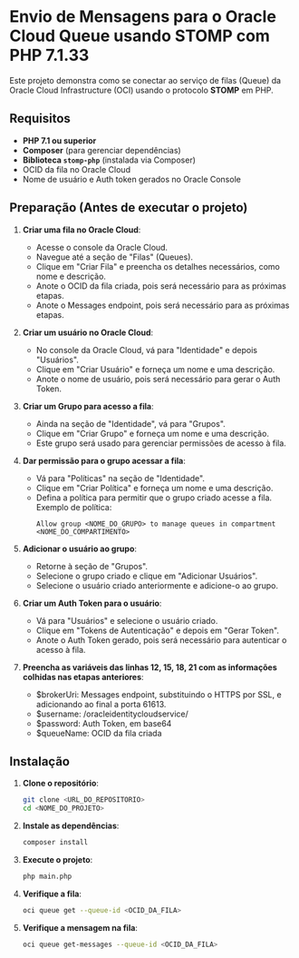 # Envio de Mensagens para o Oracle Cloud Queue usando STOMP com PHP 7.1.33

Este projeto demonstra como se conectar ao serviço de filas (Queue) da Oracle Cloud Infrastructure (OCI) usando o protocolo **STOMP** em PHP.

## Requisitos

- **PHP 7.1 ou superior**
- **Composer** (para gerenciar dependências)
- **Biblioteca `stomp-php`** (instalada via Composer)
- OCID da fila no Oracle Cloud
- Nome de usuário e Auth token gerados no Oracle Console

## Preparação (Antes de executar o projeto)

1. **Criar uma fila no Oracle Cloud**:
   - Acesse o console da Oracle Cloud.
   - Navegue até a seção de "Filas" (Queues).
   - Clique em "Criar Fila" e preencha os detalhes necessários, como nome e descrição.
   - Anote o OCID da fila criada, pois será necessário para as próximas etapas.
   - Anote o Messages endpoint, pois será necessário para as próximas etapas.

2. **Criar um usuário no Oracle Cloud**:
   - No console da Oracle Cloud, vá para "Identidade" e depois "Usuários".
   - Clique em "Criar Usuário" e forneça um nome e uma descrição.
   - Anote o nome de usuário, pois será necessário para gerar o Auth Token.

3. **Criar um Grupo para acesso a fila**:
   - Ainda na seção de "Identidade", vá para "Grupos".
   - Clique em "Criar Grupo" e forneça um nome e uma descrição.
   - Este grupo será usado para gerenciar permissões de acesso à fila.

4. **Dar permissão para o grupo acessar a fila**:
   - Vá para "Políticas" na seção de "Identidade".
   - Clique em "Criar Política" e forneça um nome e uma descrição.
   - Defina a política para permitir que o grupo criado acesse a fila. Exemplo de política:
     ```
     Allow group <NOME_DO_GRUPO> to manage queues in compartment <NOME_DO_COMPARTIMENTO>
     ```

5. **Adicionar o usuário ao grupo**:
   - Retorne à seção de "Grupos".
   - Selecione o grupo criado e clique em "Adicionar Usuários".
   - Selecione o usuário criado anteriormente e adicione-o ao grupo.

6. **Criar um Auth Token para o usuário**:
   - Vá para "Usuários" e selecione o usuário criado.
   - Clique em "Tokens de Autenticação" e depois em "Gerar Token".
   - Anote o Auth Token gerado, pois será necessário para autenticar o acesso à fila.

7. **Preencha as variáveis das linhas 12, 15, 18, 21 com as informações colhidas nas etapas anteriores**:
   - $brokerUri: Messages endpoint, substituindo o HTTPS por SSL, e adicionando ao final a porta 61613.
   - $username: <TENANCY>/oracleidentitycloudservice/<USER>
   - $password: Auth Token, em base64
   - $queueName: OCID da fila criada

## Instalação

1. **Clone o repositório**:
   ```bash
   git clone <URL_DO_REPOSITORIO>
   cd <NOME_DO_PROJETO>

2. **Instale as dependências**:
   ```bash
   composer install

3. **Execute o projeto**:
   ```bash
   php main.php
   ```
   
4. **Verifique a fila**:
   ```bash
   oci queue get --queue-id <OCID_DA_FILA>
   ```

5. **Verifique a mensagem na fila**:
   ```bash
   oci queue get-messages --queue-id <OCID_DA_FILA>
   ```